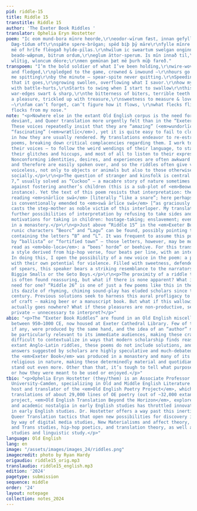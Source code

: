 ```yaml
---
pid: riddle-15
title: Riddle 15
transtitle: Riddle 15
author: 'The Exeter Book Riddles '
translator: Ophelia Eryn Hostetter
poem: "Ic eom mund-bora mīnre heorde,\r\neodor-wīrum fæst, innan gefylled\r\ndryht-gestrēona.
  Dæg-tīdum oft\r\nspǣte spere-brōgan; spēd biþ þȳ māre\r\nfylle mīnre. Frēo þæt bihealdeð,\r\nhū
  mē of hrīfe flēogað hylde-pīlas.\r\nhwīlum ic sweartum swelgan onginne\r\nbrūnum
  beado-wǣpnum, bitrum ordum,\r\neglum āttor-sperum. Is mīn innað til,\r\nwomb-hord
  wlītig, wloncum dēore;\r\nmen gemūnan þæt mē þurh mūþ fareð."
transpoem: "I’m the bold soldier of what I’ve been holding,\r\nwire-woven, hedged
  and fledged,\r\npledged to the game, crowned & inwound —\r\nhours go down, spot
  me spitting\r\nby the minute — spear-spite never quitting.\r\nSpeeding is the way
  that it goes,\r\ngrowing swollen, overflowing what I savor.\r\nhow my belly bursts
  with battle-hurts,\r\nStarts to swing when I start to swallow\r\nthis hollow dark,
  war-edges swart & sharp,\r\nthe bitterness of biters, terrible teeth of spiders.\r\nInside’s
  a pleasure, trickled up with treasure,\r\nsweetness to measure & loved by the leisured
  —\r\nfam can’t forget, can’t figure how it flows, \r\nwhat flecks flicker in famous
  flocks from my nose."
note: "<p>Nowhere else in the extant Old English corpus is the need for non-conforming,
  deviant, and Queer translation more urgently felt than in the “Exeter Book Riddles”.
  These voices repeatedly insist that they are “amazing” (<em>wundorlīcu</em>) and
  “fascinating” (<em>wrætlīc</em>), yet it is quite easy to fail to clock their extravagance
  in how they are usually rendered. My translations endeavor to re-estrange these
  poems, breaking down critical complacencies regarding them. I work to vibe with
  their voices — to follow the weird wendings of their language, to stay awake to
  their glitches and hiccups, and most of all to listen to their expressive capacities.
  Nonconforming identities, desires, and experiences are often awkward to state aloud
  and therefore are easily spoken over, and so the riddles often give voice to the
  voiceless, not only to objects or animals but also to those otherwise invisible
  socially.</p>\r\n<p>The question of stranger and kinsfolk is central to “Riddle
  7,” usually solved as “Cuckoo” — a macabre story of nature sometimes used as a warning
  against fostering another’s children (this is a sub-plot of <em>Beowulf</em>, for
  instance). Yet the text of this poem resists that interpretation: the manuscript
  reading <em>snārlīce swā</em> [literally “like a snare”; here perhaps, “deviously”]
  is conventionally emended to <em>swā ārlīce swā</em> [“as graciously as”], which
  casts the step-mother as noble victim of this interloper. My translation opens up
  further possibilities of interpretation by refusing to take sides and suggests other
  motivations for taking in children: hostage-taking; enslavement; even placement
  in a monastery.</p>\r\n<p>Just above “Riddle 15” in the <em>Exeter Book</em>, the
  runic characters “Beorc” and “Lagu” can be found, possibly pointing to a solution
  containing the letters “B” and “L”. It was frequent to assume this poem was solved
  by “ballista” or “fortified town” — those letters, however, may be more convincingly
  read as <em>bēo-loca</em>: a “bees’ horde” or beehive. For this translation I chose
  a style derived from hip-hop verse, four beats per line, with an internal rhyme.
  In doing this, I open the possibility of a new voice in the poem: a poet grappling
  with their own potential for violence. Filled with sweetness, defended by the points
  of spears, this speaker bears a striking resemblance to the narrators created by
  Biggie Smalls or the Geto Boys.</p>\r\n<p>The proximity of a riddle to its solution
  is often found reassuring, but what if there is none apparent? What if there’s no
  need for one? “Riddle 26” is one of just a few poems like this in the collection;
  its dazzle of rhyming, chiming sound-play has eluded scholars since the nineteenth
  century. Previous solutions seek to harness this aural profligacy to the process
  of craft — making beer or a manuscript book. But what if this wallowing in the fun
  actually goes nowhere? What if these pleasures are non-productive, self-contained,
  private — unnecessary to interpret?</p>"
abio: "<p>The “Exeter Book Riddles” are found in an Old English miscellany produced
  between 950–1000 CE, now housed at Exeter Cathedral Library. Few of these riddles,
  if any, were produced by the same hand, and the idea of an “author” may not even
  be particularly relevant to its immediate audiences, making these crafty jewels
  difficult to contextualize in ways that modern scholarship finds reassuring. Unlike
  extant Anglo-Latin riddles, these poems do not include solutions, and many of the
  answers suggested by scholars are highly speculative and much-debated. Most likely
  the <em>Exeter Book</em> was produced in a monastery and many of its contents are
  religious in nature, making these determinedly material and quotidian expressions
  stand out even more. Other than that, it’s tough to tell what purpose they served
  or how they were meant to be used or enjoyed.</p>"
tbio: "<p>Ophelia Eryn Hostetter (they/them) is an Associate Professor at Rutgers
  University-Camden, specializing in Old and Middle English Literature. They are the
  host and translator of the <em>Old English Poetry Project</em>, which contains verse
  translations of about 29,000 lines of OE poetry (out of ~32,000 extant). Their latest
  project, <em>Old English Translation Beyond the Horizon</em>, explores how cultural
  and academic nostalgia in early English studies has throttled innovation and inclusivity
  in early English studies. Dr. Hostetter offers a way past this inertia by mobilizing
  Queer Translation tactics that open new possibilities for discovery in this archive
  by way of digital media studies, New Materialisms and affect theory, Queer, feminist
  and Trans studies, hip-hop poetics, and translation theory, as well as manuscript
  studies and linguistic study.</p>"
language: Old English
lang: en
image: "/assets/images/images_24/riddles.png"
imagecredit: photo by Ryan Hardy
origaudio: riddle15_orig.mp3
translaudio: riddle15_english.mp3
edition: '2024'
pagetype: submission
sequence: middle
order: '24'
layout: notepage
collection: notes_2024
---
```

